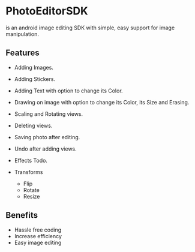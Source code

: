 # PhotoEditorSDK
is an android image editing SDK with simple, easy support for image manipulation.

## Features
- Adding Images.
- Adding Stickers.
- Adding Text with option to change its Color.
- Drawing on image with option to change its Color, its Size and Erasing.
- Scaling and Rotating views.
- Deleting views.
- Saving photo after editing.
- Undo after adding views.

- Effects
Todo.

- Transforms
  - Flip
  - Rotate
  - Resize

## Benefits
- Hassle free coding
- Increase efficiency
- Easy image editing
